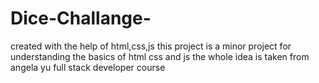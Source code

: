 # Dice-Challange-
created with the help of html,css,js
this project is a minor project for understanding the basics of html css and js 
the whole idea is taken from angela yu full stack developer course
